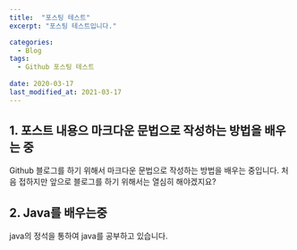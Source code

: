 ```yaml
---
title:  "포스팅 테스트"
excerpt: "포스팅 테스트입니다."

categories:
  - Blog
tags:
  - Github 포스팅 테스트
 
date: 2020-03-17
last_modified_at: 2021-03-17
---
```


## 1. 포스트 내용으 마크다운 문법으로 작성하는 방법을 배우는 중

Github 블로그를 하기 위해서 마크다운 문법으로 작성하는 방법을 배우는 중입니다.
처음 접하지만 앞으로 블로그를 하기 위해서는 열심히 해야겠지요?

## 2. Java를 배우는중

java의 정석을 통하여 java를 공부하고 있습니다.